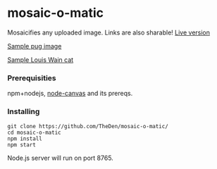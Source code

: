 # mosaic-o-matic

Mosaicifies any uploaded image. Links are also sharable! [Live version](http://162.243.87.171/)

[Sample pug image](http://162.243.87.171/index.html?sample.jpg)

[Sample Louis Wain cat](http://162.243.87.171/index.html?sample2.png)

### Prerequisities

npm+nodejs, [node-canvas](https://github.com/Automattic/node-canvas) and its prereqs.

### Installing
```
git clone https://github.com/TheDen/mosaic-o-matic/
cd mosaic-o-matic
npm install
npm start
```

Node.js server will run on port 8765. 
